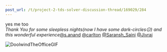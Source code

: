 ```yaml
---
post_url: /t/project-2-tds-solver-discussion-thread/169029/284
---
```

yes me too  
*Thank You for some sleepless nights(now I have some dark-circles😑) and this wonderful experience*[@s.anand](/u/s.anand) [@carlton](/u/carlton) [@Saransh\_Saini](/u/saransh_saini) [@Jivraj](/u/jivraj)

![DoolwindTheOfficeGIF](https://europe1.discourse-cdn.com/flex013/uploads/iitm/original/3X/0/5/054b78122fc9aed3a2a9138ef0839a109dee8001.gif)